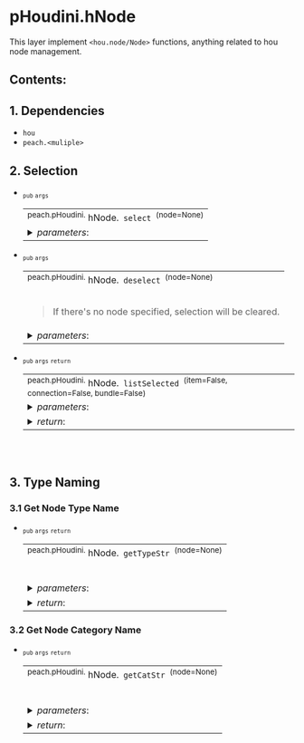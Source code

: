 # pHoudini.hNode
This layer implement `<hou.node/Node>` functions, anything related to hou node management.


## Contents:

## 1. Dependencies
- `hou`
- `peach.<muliple>`

## 2. Selection

<!--///////////////////Function-Table/////////////////////-->
- <sub>`pub` `args`</sub> <!--{ `TAGS` }-->
    <table>
    <tr><td> <!-- [ FUNCTIONS ] -->
    <sup>peach.pHoudini.</sup> hNode.<code> select </code><sup>(node=None)</sup><br>
    </td></tr> 
    <!-- ( /END OF FUNCTIONS ) -->
    <tr><td> <!-- [ PARAMETER INPUTS ] -->
    <details> 
    <summary><i>parameters</i>: </summary>
    <!--@param-->- <code>hou.Node</code>  <b> node </b> : node to select<br>
    </detials>
    </td></tr> 
    <!-- ( /END OF PARM ) -->
    </table>
    <!-- . . . . . . . . . . . . . . . . . . . . . . . .  -->

<!--///////////////////Function-Table/////////////////////-->
- <sub>`pub` `args`</sub> <!--{ `TAGS` }-->
    <table>
    <tr><td> <!-- [ FUNCTIONS ] -->
    <sup>peach.pHoudini.</sup> hNode.<code> deselect </code><sup>(node=None)</sup><br><br>
    <blockquote>
    If there's no node specified, selection will be cleared.
    </blockquote>
    </td></tr> 
    <!-- ( /END OF FUNCTIONS ) -->
    <tr><td> <!-- [ PARAMETER INPUTS ] -->
    <details> 
    <summary><i>parameters</i>: </summary>
    <!--@param-->- <code>hou.Node</code>  <b> node </b> : node to deselect<br>
    </detials>
    </td></tr> 
    <!-- ( /END OF PARM ) -->
    </table>
    <!-- . . . . . . . . . . . . . . . . . . . . . . . .  -->

<!--///////////////////Function-Table/////////////////////-->
- <sub>`pub` `args` `return`</sub> <!--{ `TAGS` }-->
    <table>
    <tr><td> <!-- [ FUNCTIONS ] -->
    <sup>peach.pHoudini.</sup> hNode.<code> listSelected </code><sup>(item=False, connection=False, bundle=False)</sup><br>
    </td></tr> 
    <!-- ( /END OF FUNCTIONS ) -->
    <tr><td> <!-- [ PARAMETER INPUTS ] -->
    <details> 
    <summary><i>parameters</i>: </summary>
    <!--@param-->- <code>bool</code>  <b> item </b> : if list selected items<br>
    <!--@param-->- <code>bool</code>  <b> connection </b> : if list selected connections<br>
    <!--@param-->- <code>bool</code>  <b> bundle </b> : if list selected bundle<br>
    </detials>
    </td></tr> 
    <!-- ( /END OF PARM ) -->
    <tr><td> <!-- [ RETURN VALUES ] -->
    <details> 
    <summary><i>return</i>: </summary>
    <!--@return-->&rarr; <code>tuple of hou items</code>
    </detials> 
    </td></tr>
    <!-- ( /END OF RETURN ) -->
    </table>
    <!-- . . . . . . . . . . . . . . . . . . . . . . . .  -->


<br><br>


## 3. Type Naming


### 3.1 Get Node Type Name
<!--///////////////////Function-Table/////////////////////-->
- <sub>`pub` `args` `return`</sub> <!-- `TAGS` -->
    <table>
    <tr><td> <!-- [ FUNCTIONS ] -->
    <sup>peach.pHoudini.</sup> hNode.<code> getTypeStr </code><sup>(node=None)</sup><br><br>
    <blockquote>
    
    </blockquote>
    </td></tr>
    <!-- ( /END OF FUNCTIONS ) -->
    <tr><td> <!-- [ PARAMETER INPUTS ] -->
    <details> 
    <summary><i>parameters</i>: </summary>
    <!--@param-->- <code>hou.Node</code>  <b> node </b> :  houdini node<br>
    </detials>
    </td></tr> 
    <!-- ( /END OF PARM ) -->
    <tr><td> <!-- [ RETURN VALUES ] -->
    <details> 
    <summary><i>return</i>: </summary>
    <!--@return-->&rarr; <code> str</code> node type name
    </detials> 
    </td></tr>
    <!-- ( /END OF RETURN ) -->
    </table>
    <!-- . . . . . . . . . . . . . . . . . . . . . . . .  -->


### 3.2 Get Node Category Name

<!--///////////////////Function-Table/////////////////////-->
- <sub>`pub` `args` `return`</sub> <!-- `TAGS` -->
    <table>
    <tr><td> <!-- [ FUNCTIONS ] -->
    <sup>peach.pHoudini.</sup> hNode.<code> getCatStr </code><sup>(node=None)</sup><br><br>
    <blockquote>
    
    </blockquote>
    </td></tr>
    <!-- ( /END OF FUNCTIONS ) -->
    <tr><td> <!-- [ PARAMETER INPUTS ] -->
    <details> 
    <summary><i>parameters</i>: </summary>
    <!--@param-->- <code>hou.Node</code>  <b> node </b> :  houdini node<br>
    </detials>
    </td></tr> 
    <!-- ( /END OF PARM ) -->
    <tr><td> <!-- [ RETURN VALUES ] -->
    <details> 
    <summary><i>return</i>: </summary>
    <!--@return-->&rarr; <code> str</code> node category name
    </detials> 
    </td></tr>
    <!-- ( /END OF RETURN ) -->
    </table>
    <!-- . . . . . . . . . . . . . . . . . . . . . . . .  -->



<br><br>
